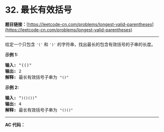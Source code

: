 # 32. 最长有效括号

**题目链接：**[https://leetcode-cn.com/problems/longest-valid-parentheses](https://leetcode-cn.com/problems/longest-valid-parentheses)

---

<div class="content__1Y2H">
 <div class="notranslate">
  <p>给定一个只包含 <code>'('</code>&nbsp;和 <code>')'</code>&nbsp;的字符串，找出最长的包含有效括号的子串的长度。</p> 
  <p><strong>示例&nbsp;1:</strong></p> 
  <pre class="language-text"><strong>输入:</strong> "(()"
<strong>输出:</strong> 2
<strong>解释:</strong> 最长有效括号子串为 <code>"()"</code>
</pre> 
  <p><strong>示例 2:</strong></p> 
  <pre class="language-text"><strong>输入:</strong> "<code>)()())</code>"
<strong>输出:</strong> 4
<strong>解释:</strong> 最长有效括号子串为 <code>"()()"</code>
</pre> 
 </div>
</div>

---

**AC 代码：**

```java

```